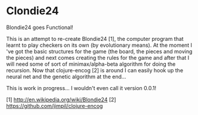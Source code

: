 Clondie24
=========

Blondie24 goes Functional!

This is an attempt to re-create Blondie24 [1], the computer program that learnt to play checkers on its own (by evolutionary means). At the moment I 've got the basic structures for the game (the board, the pieces and moving the pieces) and next comes creating the rules for the game and after that I will need some of sort of minimax/alpha-beta algorithm for doing the recursion. Now that clojure-encog [2] is around I can easily hook up the neural net and the genetic algorithm at the end... 


This is work in progress... I wouldn't even call it version 0.0.1!







[1] http://en.wikipedia.org/wiki/Blondie24 
[2] https://github.com/jimpil/clojure-encog
